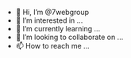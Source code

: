 - 👋 Hi, I’m @7webgroup
- 👀 I’m interested in ...
- 🌱 I’m currently learning ...
- 💞️ I’m looking to collaborate on ...
- 📫 How to reach me ...

<!---
7webgroup/7webgroup is a ✨ special ✨ repository because its `README.md` (this file) appears on your GitHub profile.
You can click the Preview link to take a look at your changes.
--->
